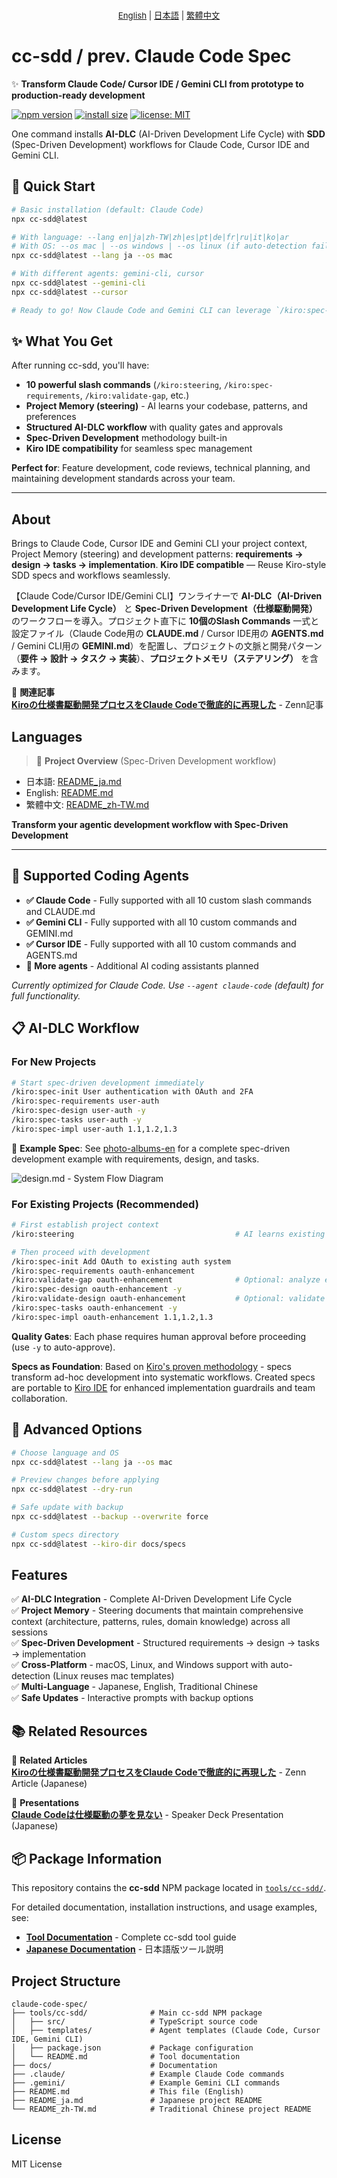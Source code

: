 <div align="center" style="font-size: 1rem; margin-bottom: 1rem;"><sub>
<a href="./tools/cc-sdd/README.md">English</a> | <a href="./tools/cc-sdd/README_ja.md">日本語</a> | <a href="./tools/cc-sdd/README_zh-TW.md">繁體中文</a>
</sub></div>

# cc-sdd / prev. Claude Code Spec

✨ **Transform Claude Code/ Cursor IDE / Gemini CLI from prototype to production-ready development**

<!-- npm badges -->
[![npm version](https://img.shields.io/npm/v/cc-sdd?logo=npm)](https://www.npmjs.com/package/cc-sdd?activeTab=readme)
[![install size](https://packagephobia.com/badge?p=cc-sdd)](https://packagephobia.com/result?p=cc-sdd)
[![license: MIT](https://img.shields.io/badge/license-MIT-green.svg)](tools/cc-sdd/LICENSE)


One command installs **AI-DLC** (AI-Driven Development Life Cycle) with **SDD** (Spec-Driven Development) workflows for Claude Code, Cursor IDE and Gemini CLI.

## 🚀 Quick Start

```bash
# Basic installation (default: Claude Code)
npx cc-sdd@latest

# With language: --lang en|ja|zh-TW|zh|es|pt|de|fr|ru|it|ko|ar
# With OS: --os mac | --os windows | --os linux (if auto-detection fails)
npx cc-sdd@latest --lang ja --os mac

# With different agents: gemini-cli, cursor
npx cc-sdd@latest --gemini-cli
npx cc-sdd@latest --cursor

# Ready to go! Now Claude Code and Gemini CLI can leverage `/kiro:spec-init <what to build>` and the full SDD workflow
```

## ✨ What You Get

After running cc-sdd, you'll have:

- **10 powerful slash commands** (`/kiro:steering`, `/kiro:spec-requirements`, `/kiro:validate-gap`, etc.)
- **Project Memory (steering)** - AI learns your codebase, patterns, and preferences
- **Structured AI-DLC workflow** with quality gates and approvals
- **Spec-Driven Development** methodology built-in
- **Kiro IDE compatibility** for seamless spec management

**Perfect for**: Feature development, code reviews, technical planning, and maintaining development standards across your team.

---

## About

Brings to Claude Code, Cursor IDE and Gemini CLI your project context, Project Memory (steering) and development patterns: **requirements → design → tasks → implementation**. **Kiro IDE compatible** — Reuse Kiro-style SDD specs and workflows seamlessly.

【Claude Code/Cursor IDE/Gemini CLI】ワンライナーで **AI-DLC（AI-Driven Development Life Cycle）** と **Spec-Driven Development（仕様駆動開発）** のワークフローを導入。プロジェクト直下に **10個のSlash Commands** 一式と設定ファイル（Claude Code用の **CLAUDE.md** / Cursor IDE用の **AGENTS.md** / Gemini CLI用の **GEMINI.md**）を配置し、プロジェクトの文脈と開発パターン（**要件 → 設計 → タスク → 実装**）、**プロジェクトメモリ（ステアリング）** を含みます。

📝 **関連記事**  
**[Kiroの仕様書駆動開発プロセスをClaude Codeで徹底的に再現した](https://zenn.dev/gotalab/articles/3db0621ce3d6d2)** - Zenn記事

## Languages
> 📖 **Project Overview** (Spec-Driven Development workflow)
- 日本語: [README_ja.md](tools/cc-sdd/README_ja.md)
- English: [README.md](tools/cc-sdd/README.md)
- 繁體中文: [README_zh-TW.md](tools/cc-sdd/README_zh-TW.md)

**Transform your agentic development workflow with Spec-Driven Development**

---

## 🤖 Supported Coding Agents

- **✅ Claude Code** - Fully supported with all 10 custom slash commands and CLAUDE.md
- **✅ Gemini CLI** - Fully supported with all 10 custom commands and GEMINI.md
- **✅ Cursor IDE** - Fully supported with all 10 custom commands and AGENTS.md
- **📅 More agents** - Additional AI coding assistants planned

*Currently optimized for Claude Code. Use `--agent claude-code` (default) for full functionality.*
 
## 📋 AI-DLC Workflow

### For New Projects
```bash
# Start spec-driven development immediately
/kiro:spec-init User authentication with OAuth and 2FA
/kiro:spec-requirements user-auth
/kiro:spec-design user-auth -y
/kiro:spec-tasks user-auth -y
/kiro:spec-impl user-auth 1.1,1.2,1.3
```

📁 **Example Spec**: See [photo-albums-en](.kiro/specs/photo-albums-en/) for a complete spec-driven development example with requirements, design, and tasks.

![design.md - System Flow Diagram](assets/design-system_flow.png)

### For Existing Projects (Recommended)
```bash
# First establish project context
/kiro:steering                                    # AI learns existing project context

# Then proceed with development
/kiro:spec-init Add OAuth to existing auth system
/kiro:spec-requirements oauth-enhancement
/kiro:validate-gap oauth-enhancement              # Optional: analyze existing vs requirements
/kiro:spec-design oauth-enhancement -y
/kiro:validate-design oauth-enhancement           # Optional: validate design integration
/kiro:spec-tasks oauth-enhancement -y
/kiro:spec-impl oauth-enhancement 1.1,1.2,1.3
```

**Quality Gates**: Each phase requires human approval before proceeding (use `-y` to auto-approve).

**Specs as Foundation**: Based on [Kiro's proven methodology](https://kiro.dev/docs/specs/) - specs transform ad-hoc development into systematic workflows. Created specs are portable to [Kiro IDE](https://kiro.dev) for enhanced implementation guardrails and team collaboration.


## 🎯 Advanced Options

```bash
# Choose language and OS
npx cc-sdd@latest --lang ja --os mac

# Preview changes before applying
npx cc-sdd@latest --dry-run

# Safe update with backup
npx cc-sdd@latest --backup --overwrite force

# Custom specs directory
npx cc-sdd@latest --kiro-dir docs/specs
```

## Features

✅ **AI-DLC Integration** - Complete AI-Driven Development Life Cycle  
✅ **Project Memory** - Steering documents that maintain comprehensive context (architecture, patterns, rules, domain knowledge) across all sessions  
✅ **Spec-Driven Development** - Structured requirements → design → tasks → implementation  
✅ **Cross-Platform** - macOS, Linux, and Windows support with auto-detection (Linux reuses mac templates)  
✅ **Multi-Language** - Japanese, English, Traditional Chinese  
✅ **Safe Updates** - Interactive prompts with backup options  

## 📚 Related Resources

📝 **Related Articles**  
**[Kiroの仕様書駆動開発プロセスをClaude Codeで徹底的に再現した](https://zenn.dev/gotalab/articles/3db0621ce3d6d2)** - Zenn Article (Japanese)

🎯 **Presentations**  
**[Claude Codeは仕様駆動の夢を見ない](https://speakerdeck.com/gotalab555/claude-codehashi-yang-qu-dong-nomeng-wojian-nai)** - Speaker Deck Presentation (Japanese)

## 📦 Package Information

This repository contains the **cc-sdd** NPM package located in [`tools/cc-sdd/`](tools/cc-sdd/).

For detailed documentation, installation instructions, and usage examples, see:
- [**Tool Documentation**](tools/cc-sdd/README.md) - Complete cc-sdd tool guide
- [**Japanese Documentation**](tools/cc-sdd/README_ja.md) - 日本語版ツール説明

## Project Structure

```
claude-code-spec/
├── tools/cc-sdd/              # Main cc-sdd NPM package
│   ├── src/                   # TypeScript source code
│   ├── templates/             # Agent templates (Claude Code, Cursor IDE, Gemini CLI)
│   ├── package.json           # Package configuration
│   └── README.md              # Tool documentation
├── docs/                      # Documentation
├── .claude/                   # Example Claude Code commands
├── .gemini/                   # Example Gemini CLI commands
├── README.md                  # This file (English)
├── README_ja.md               # Japanese project README
└── README_zh-TW.md            # Traditional Chinese project README
```


## License

MIT License
